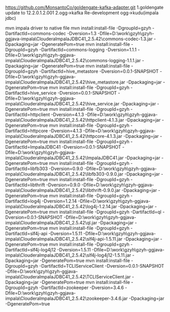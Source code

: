 https://github.com/MonsantoCo/goldengate-kafka-adapter.git
1.goldengate update to 12.2.0.1.2.001
2.ogg->kafka  Re-development  ogg->kudu(impala jdbc)

mvn impala driver to native file
mvn install:install-file -DgroupId=gzyh -DartifactId=commons-codec      -Dversion=1.3                  -Dfile=D:\work\gzyh\gzyh-ggjava-impala\ClouderaImpalaJDBC41_2.5.42\commons-codec-1.3.jar       -Dpackaging=jar -DgeneratePom=true
mvn install:install-file -DgroupId=gzyh -DartifactId=commons-logging    -Dversion=1.1.1                -Dfile=D:\work\gzyh\gzyh-ggjava-impala\ClouderaImpalaJDBC41_2.5.42\commons-logging-1.1.1.jar   -Dpackaging=jar -DgeneratePom=true
mvn install:install-file -DgroupId=gzyh -DartifactId=hive_metastore     -Dversion=0.0.1-SNAPSHOT       -Dfile=D:\work\gzyh\gzyh-ggjava-impala\ClouderaImpalaJDBC41_2.5.42\hive_metastore.jar          -Dpackaging=jar -DgeneratePom=true
mvn install:install-file -DgroupId=gzyh -DartifactId=hive_service       -Dversion=0.0.1-SNAPSHOT       -Dfile=D:\work\gzyh\gzyh-ggjava-impala\ClouderaImpalaJDBC41_2.5.42\hive_service.jar            -Dpackaging=jar -DgeneratePom=true
mvn install:install-file -DgroupId=gzyh -DartifactId=httpclient         -Dversion=4.1.3                -Dfile=D:\work\gzyh\gzyh-ggjava-impala\ClouderaImpalaJDBC41_2.5.42\httpclient-4.1.3.jar        -Dpackaging=jar -DgeneratePom=true
mvn install:install-file -DgroupId=gzyh -DartifactId=httpcore           -Dversion=4.1.3                -Dfile=D:\work\gzyh\gzyh-ggjava-impala\ClouderaImpalaJDBC41_2.5.42\httpcore-4.1.3.jar          -Dpackaging=jar -DgeneratePom=true
mvn install:install-file -DgroupId=gzyh -DartifactId=ImpalaJDBC41       -Dversion=0.0.1-SNAPSHOT       -Dfile=D:\work\gzyh\gzyh-ggjava-impala\ClouderaImpalaJDBC41_2.5.42\ImpalaJDBC41.jar            -Dpackaging=jar -DgeneratePom=true
mvn install:install-file -DgroupId=gzyh -DartifactId=libfb303           -Dversion=0.9.0                -Dfile=D:\work\gzyh\gzyh-ggjava-impala\ClouderaImpalaJDBC41_2.5.42\libfb303-0.9.0.jar          -Dpackaging=jar -DgeneratePom=true
mvn install:install-file -DgroupId=gzyh -DartifactId=libthrift          -Dversion=0.9.0                -Dfile=D:\work\gzyh\gzyh-ggjava-impala\ClouderaImpalaJDBC41_2.5.42\libthrift-0.9.0.jar         -Dpackaging=jar -DgeneratePom=true
mvn install:install-file -DgroupId=gzyh -DartifactId=log4j              -Dversion=1.2.14               -Dfile=D:\work\gzyh\gzyh-ggjava-impala\ClouderaImpalaJDBC41_2.5.42\log4j-1.2.14.jar            -Dpackaging=jar -DgeneratePom=true
mvn install:install-file -DgroupId=gzyh -DartifactId=ql                 -Dversion=0.0.1-SNAPSHOT       -Dfile=D:\work\gzyh\gzyh-ggjava-impala\ClouderaImpalaJDBC41_2.5.42\ql.jar                      -Dpackaging=jar -DgeneratePom=true
mvn install:install-file -DgroupId=gzyh -DartifactId=slf4j-api          -Dversion=1.5.11               -Dfile=D:\work\gzyh\gzyh-ggjava-impala\ClouderaImpalaJDBC41_2.5.42\slf4j-api-1.5.11.jar        -Dpackaging=jar -DgeneratePom=true
mvn install:install-file -DgroupId=gzyh -DartifactId=slf4j-log4j12      -Dversion=1.5.11               -Dfile=D:\work\gzyh\gzyh-ggjava-impala\ClouderaImpalaJDBC41_2.5.42\slf4j-log4j12-1.5.11.jar    -Dpackaging=jar -DgeneratePom=true
mvn install:install-file -DgroupId=gzyh -DartifactId=TCLIServiceClient  -Dversion=0.0.1-SNAPSHOT       -Dfile=D:\work\gzyh\gzyh-ggjava-impala\ClouderaImpalaJDBC41_2.5.42\TCLIServiceClient.jar       -Dpackaging=jar -DgeneratePom=true
mvn install:install-file -DgroupId=gzyh -DartifactId=zookeeper          -Dversion=3.4.6                -Dfile=D:\work\gzyh\gzyh-ggjava-impala\ClouderaImpalaJDBC41_2.5.42\zookeeper-3.4.6.jar         -Dpackaging=jar -DgeneratePom=true